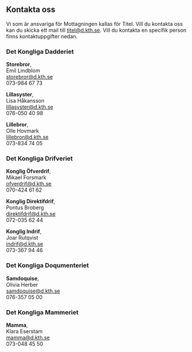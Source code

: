 ## Kontakta oss

Vi som är ansvariga för Mottagningen kallas för Titel. Vill du kontakta oss kan du skicka ett mail till [titel@d.kth.se](mailto:titel@d.kth.se). Vill du kontakta en specifik person finns kontaktuppgifter nedan.


### Det Kongliga Dadderiet 
**Storebror**, <br />
Emil Lindblom<br />
[storebror@d.kth.se](mailto:storebror@d.kth.se)<br />
073-984 67 73

**Lillasyster**, <br />
Lisa Håkansson<br />
[lillasyster@d.kth.se](mailto:lillasyster@d.kth.se)<br />
076-050 40 98

**Lillebror**, <br />
Olle Hovmark<br />
[lillebror@d.kth.se](mailto:lillebror@d.kth.se)<br />
073-834 74 05 

### Det Kongliga Drifveriet
**Konglig Öfverdrif**, <br />
Mikael Forsmark<br />
[ofverdrif@d.kth.se](mailto:ofverdrif@d.kth.se)<br />
070-424 61 62

**Konglig Direktifdrif**, <br />
Pontus Broberg <br />
[direktifdrif@d.kth.se](mailto:direktifdrif@d.kth.se)<br />
072-035 62 44

**Konglig Indrif**, <br />
Joar Rutqvist<br />
[indrif@d.kth.se](mailto:indrif@d.kth.se)<br />
073-367 94 46 

### Det Kongliga Doqumenteriet
**Samdoquise**, <br />
Olivia Herber<br />
[samdoquise@d.kth.se](mailto:samdoquise@d.kth.se)<br />
076-357 05 00

### Det Kongliga Mammeriet
**Mamma**, <br />
Klara Eserstam<br />
[mamma@d.kth.se](mailto:mamma@d.kth.se)<br />
073-048 45 50 

